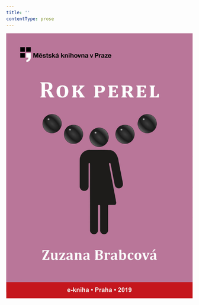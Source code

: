 ```yaml
---
title: ''
contentType: prose
---
```


![obalka_rok_perel.jpg](./resources/obalka_rok_perel_fmt.jpeg)
